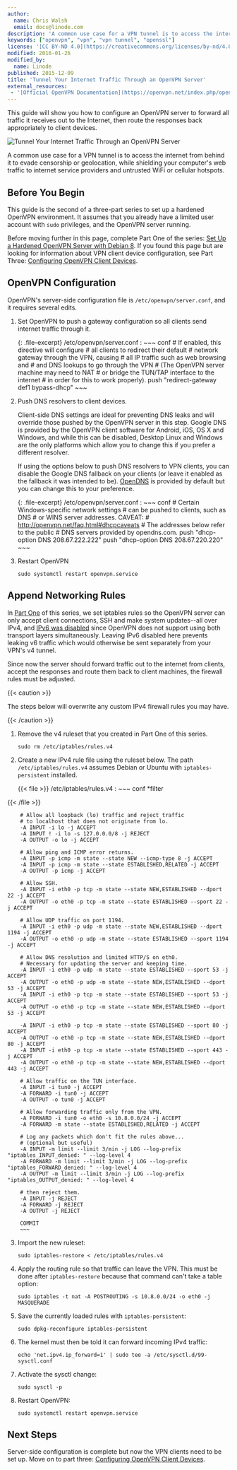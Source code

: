 ```yaml
---
author:
  name: Chris Walsh
  email: docs@linode.com
description: 'A common use case for a VPN tunnel is to access the internet from behind it to evade censorship or geolocation and protect your connection from untrusted internet service providers, WiFi hotspots, and sites and services you connect to.'
keywords: ["openvpn", "vpn", "vpn tunnel", "openssl"]
license: '[CC BY-ND 4.0](https://creativecommons.org/licenses/by-nd/4.0)'
modified: 2016-01-26
modified_by:
  name: Linode
published: 2015-12-09
title: 'Tunnel Your Internet Traffic Through an OpenVPN Server'
external_resources:
 - '[Official OpenVPN Documentation](https://openvpn.net/index.php/open-source/documentation/howto.html)'
---
```


This guide will show you how to configure an OpenVPN server to forward all traffic it receives out to the Internet, then route the responses back appropriately to client devices.

![Tunnel Your Internet Traffic Through an OpenVPN Server](/docs/assets/tunnel-traffic-through-openvpn.png "Tunnel Your Internet Traffic Through an OpenVPN Server")

A common use case for a VPN tunnel is to access the internet from behind it to evade censorship or geolocation, while shielding your computer's web traffic to internet service providers and untrusted WiFi or cellular hotspots.

## Before You Begin

This guide is the second of a three-part series to set up a hardened OpenVPN environment. It assumes that you already have a limited user account with `sudo` privileges, and the OpenVPN server running.

Before moving further in this page, complete Part One of the series: [Set Up a Hardened OpenVPN Server with Debian 8](/docs/networking/vpn/set-up-a-hardened-openvpn-server). If you found this page but are looking for information about VPN client device configuration, see Part Three: [Configuring OpenVPN Client Devices](/docs/networking/vpn/configuring-openvpn-client-devices).

## OpenVPN Configuration

OpenVPN's server-side configuration file is `/etc/openvpn/server.conf`, and it requires several edits.

1.  Set OpenVPN to push a gateway configuration so all clients send internet traffic through it.

    {: .file-excerpt}
    /etc/openvpn/server.conf
    :   ~~~ conf
        # If enabled, this directive will configure
        # all clients to redirect their default
        # network gateway through the VPN, causing
        # all IP traffic such as web browsing and
        # and DNS lookups to go through the VPN
        # (The OpenVPN server machine may need to NAT
        # or bridge the TUN/TAP interface to the internet
        # in order for this to work properly).
        push "redirect-gateway def1 bypass-dhcp"
        ~~~

2.  Push DNS resolvers to client devices.

    Client-side DNS settings are ideal for preventing DNS leaks and will override those pushed by the OpenVPN server in this step. Google DNS is provided by the OpenVPN client software for Android, iOS, OS X and Windows, and while this can be disabled, Desktop Linux and Windows are the only platforms which allow you to change this if you prefer a different resolver. 

    If using the options below to push DNS resolvers to VPN clients, you can disable the Google DNS fallback on your clients (or leave it enabled as the fallback it was intended to be). [OpenDNS](https://www.opendns.com/) is provided by default but you can change this to your preference.

    {: .file-excerpt}
    /etc/openvpn/server.conf
    :   ~~~ conf
        # Certain Windows-specific network settings
        # can be pushed to clients, such as DNS
        # or WINS server addresses.  CAVEAT:
        # http://openvpn.net/faq.html#dhcpcaveats
        # The addresses below refer to the public
        # DNS servers provided by opendns.com.
        push "dhcp-option DNS 208.67.222.222"
        push "dhcp-option DNS 208.67.220.220"
        ~~~

3.  Restart OpenVPN

        sudo systemctl restart openvpn.service

## Append Networking Rules

In [Part One](/docs/networking/vpn/set-up-a-hardened-openvpn-server) of this series, we set iptables rules so the OpenVPN server can only accept client connections, SSH and make system updates--all over IPv4, and [IPv6 was disabled](/docs/networking/vpn/set-up-a-hardened-openvpn-server#disable-ipv6) since OpenVPN does not support using both transport layers simultaneously. Leaving IPv6 disabled here prevents leaking v6 traffic which would otherwise be sent separately from your VPN's v4 tunnel.

Since now the server should forward traffic out to the internet from clients, accept the responses and route them back to client machines, the firewall rules must be adjusted.

{{< caution >}}

The steps below will overwrite any custom IPv4 firewall rules you may have.

{{< /caution >}}

1.  Remove the v4 ruleset that you created in Part One of this series.

        sudo rm /etc/iptables/rules.v4

2.  Create a new IPv4 rule file using the ruleset below. The path `/etc/iptables/rules.v4` assumes Debian or Ubuntu with `iptables-persistent` installed.

    {{< file >}}
/etc/iptables/rules.v4
:   ~~~ conf
*filter

{{< /file >}}

        # Allow all loopback (lo) traffic and reject traffic
        # to localhost that does not originate from lo.
        -A INPUT -i lo -j ACCEPT
        -A INPUT ! -i lo -s 127.0.0.0/8 -j REJECT
        -A OUTPUT -o lo -j ACCEPT

        # Allow ping and ICMP error returns.
        -A INPUT -p icmp -m state --state NEW --icmp-type 8 -j ACCEPT
        -A INPUT -p icmp -m state --state ESTABLISHED,RELATED -j ACCEPT
        -A OUTPUT -p icmp -j ACCEPT

        # Allow SSH.
        -A INPUT -i eth0 -p tcp -m state --state NEW,ESTABLISHED --dport 22 -j ACCEPT
        -A OUTPUT -o eth0 -p tcp -m state --state ESTABLISHED --sport 22 -j ACCEPT

        # Allow UDP traffic on port 1194.
        -A INPUT -i eth0 -p udp -m state --state NEW,ESTABLISHED --dport 1194 -j ACCEPT
        -A OUTPUT -o eth0 -p udp -m state --state ESTABLISHED --sport 1194 -j ACCEPT

        # Allow DNS resolution and limited HTTP/S on eth0.
        # Necessary for updating the server and keeping time.
        -A INPUT -i eth0 -p udp -m state --state ESTABLISHED --sport 53 -j ACCEPT
        -A OUTPUT -o eth0 -p udp -m state --state NEW,ESTABLISHED --dport 53 -j ACCEPT
        -A INPUT -i eth0 -p tcp -m state --state ESTABLISHED --sport 53 -j ACCEPT
        -A OUTPUT -o eth0 -p tcp -m state --state NEW,ESTABLISHED --dport 53 -j ACCEPT

        -A INPUT -i eth0 -p tcp -m state --state ESTABLISHED --sport 80 -j ACCEPT
        -A OUTPUT -o eth0 -p tcp -m state --state NEW,ESTABLISHED --dport 80 -j ACCEPT
        -A INPUT -i eth0 -p tcp -m state --state ESTABLISHED --sport 443 -j ACCEPT
        -A OUTPUT -o eth0 -p tcp -m state --state NEW,ESTABLISHED --dport 443 -j ACCEPT

        # Allow traffic on the TUN interface.
        -A INPUT -i tun0 -j ACCEPT
        -A FORWARD -i tun0 -j ACCEPT
        -A OUTPUT -o tun0 -j ACCEPT

        # Allow forwarding traffic only from the VPN.
        -A FORWARD -i tun0 -o eth0 -s 10.8.0.0/24 -j ACCEPT
        -A FORWARD -m state --state ESTABLISHED,RELATED -j ACCEPT

        # Log any packets which don't fit the rules above...
        # (optional but useful)
        -A INPUT -m limit --limit 3/min -j LOG --log-prefix "iptables_INPUT_denied: " --log-level 4
        -A FORWARD -m limit --limit 3/min -j LOG --log-prefix "iptables_FORWARD_denied: " --log-level 4
        -A OUTPUT -m limit --limit 3/min -j LOG --log-prefix "iptables_OUTPUT_denied: " --log-level 4

        # then reject them.
        -A INPUT -j REJECT
        -A FORWARD -j REJECT
        -A OUTPUT -j REJECT

        COMMIT
        ~~~

3.  Import the new ruleset:

        sudo iptables-restore < /etc/iptables/rules.v4

4.  Apply the routing rule so that traffic can leave the VPN. This must be done after `iptables-restore` because that command can't take a table option:

        sudo iptables -t nat -A POSTROUTING -s 10.8.0.0/24 -o eth0 -j MASQUERADE

5.  Save the currently loaded rules with `iptables-persistent`:

        sudo dpkg-reconfigure iptables-persistent

6.  The kernel must then be told it can forward incoming IPv4 traffic:

        echo 'net.ipv4.ip_forward=1' | sudo tee -a /etc/sysctl.d/99-sysctl.conf

7.  Activate the sysctl change:

        sudo sysctl -p

8.  Restart OpenVPN:

        sudo systemctl restart openvpn.service

## Next Steps

Server-side configuration is complete but now the VPN clients need to be set up. Move on to part three: [Configuring OpenVPN Client Devices](/docs/networking/vpn/configuring-openvpn-client-devices).
